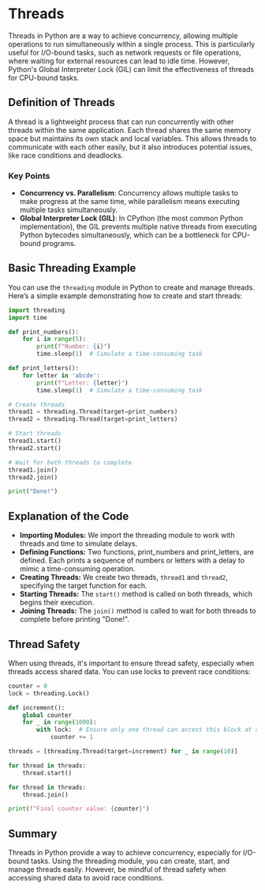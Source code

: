 # **Threads**

Threads in Python are a way to achieve concurrency, allowing multiple operations to run simultaneously within a single process. This is particularly useful for I/O-bound tasks, such as network requests or file operations, where waiting for external resources can lead to idle time. However, Python's Global Interpreter Lock (GIL) can limit the effectiveness of threads for CPU-bound tasks.

## **Definition of Threads**

A thread is a lightweight process that can run concurrently with other threads within the same application. Each thread shares the same memory space but maintains its own stack and local variables. This allows threads to communicate with each other easily, but it also introduces potential issues, like race conditions and deadlocks.

### **Key Points**

- **Concurrency vs. Parallelism**: Concurrency allows multiple tasks to make progress at the same time, while parallelism means executing multiple tasks simultaneously.
- **Global Interpreter Lock (GIL)**: In CPython (the most common Python implementation), the GIL prevents multiple native threads from executing Python bytecodes simultaneously, which can be a bottleneck for CPU-bound programs.

## **Basic Threading Example**

You can use the `threading` module in Python to create and manage threads. Here’s a simple example demonstrating how to create and start threads:

```python
import threading
import time

def print_numbers():
    for i in range(5):
        print(f"Number: {i}")
        time.sleep(1)  # Simulate a time-consuming task

def print_letters():
    for letter in 'abcde':
        print(f"Letter: {letter}")
        time.sleep(1)  # Simulate a time-consuming task

# Create threads
thread1 = threading.Thread(target=print_numbers)
thread2 = threading.Thread(target=print_letters)

# Start threads
thread1.start()
thread2.start()

# Wait for both threads to complete
thread1.join()
thread2.join()

print("Done!")
```

## **Explanation of the Code**
* **Importing Modules:** We import the threading module to work with threads and time to simulate delays.
* **Defining Functions:** Two functions, print_numbers and print_letters, are defined. Each prints a sequence of numbers or letters with a delay to mimic a time-consuming operation.
* **Creating Threads:** We create two threads, `thread1` and `thread2`, specifying the target function for each.
* **Starting Threads:** The `start()` method is called on both threads, which begins their execution.
* **Joining Threads:** The `join()` method is called to wait for both threads to complete before printing "Done!".

## **Thread Safety**
When using threads, it's important to ensure thread safety, especially when threads access shared data. You can use locks to prevent race conditions:

```py
counter = 0
lock = threading.Lock()

def increment():
    global counter
    for _ in range(1000):
        with lock:  # Ensure only one thread can access this block at a time
            counter += 1

threads = [threading.Thread(target=increment) for _ in range(10)]

for thread in threads:
    thread.start()

for thread in threads:
    thread.join()

print(f"Final counter value: {counter}")
```

## **Summary**
Threads in Python provide a way to achieve concurrency, especially for I/O-bound tasks. Using the threading module, you can create, start, and manage threads easily. However, be mindful of thread safety when accessing shared data to avoid race conditions.